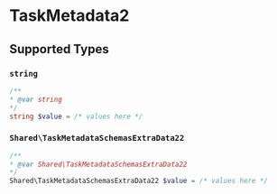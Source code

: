 # TaskMetadata2


## Supported Types

### `string`

```php
/**
* @var string
*/
string $value = /* values here */
```

### `Shared\TaskMetadataSchemasExtraData22`

```php
/**
* @var Shared\TaskMetadataSchemasExtraData22
*/
Shared\TaskMetadataSchemasExtraData22 $value = /* values here */
```

